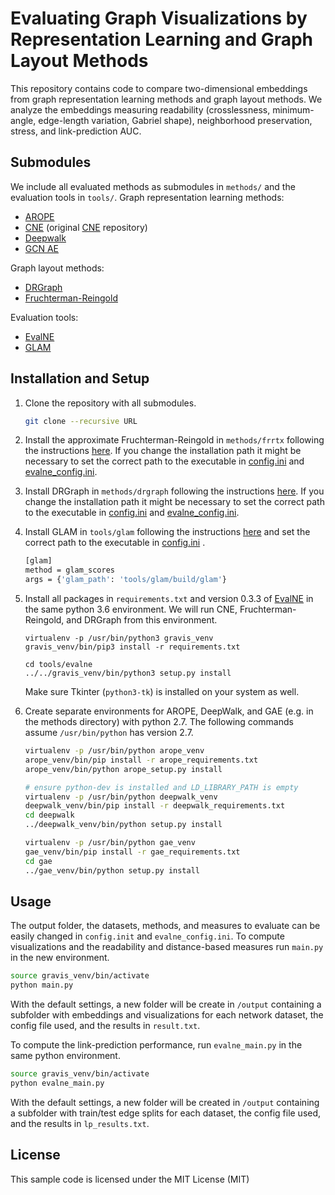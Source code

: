 # Evaluating Graph Visualizations by Representation Learning and Graph Layout Methods #

This repository contains code to compare two-dimensional embeddings from graph representation learning methods and graph layout methods. We analyze the embeddings measuring readability (crosslessness, minimum-angle, edge-length variation, Gabriel shape), neighborhood preservation, stress, and link-prediction AUC. 


## Submodules ##

We include all evaluated methods as submodules in `methods/` and the evaluation tools in `tools/`.
Graph representation learning methods:
- [AROPE][1]
- [CNE][2] (original [CNE](https://bitbucket.org/ghentdatascience/cne/) repository)
- [Deepwalk][3]
- [GCN AE][6]

Graph layout methods:
- [DRGraph][4]
- [Fruchterman-Reingold][5]

Evaluation tools:
- [EvalNE][7]
- [GLAM][8]


## Installation and Setup ##

1. Clone the repository with all submodules.
    ```bash
    git clone --recursive URL
    ```
2. Install the approximate Fruchterman-Reingold in `methods/frrtx` following the instructions [here][5]. If you change the installation path it might be necessary to set the correct path to the executable in [config.ini](config.ini) and [evalne_config.ini](evalne_config.ini).

3. Install DRGraph in `methods/drgraph` following the instructions [here][4]. If you change the installation path it might be necessary to set the correct path to the executable in [config.ini](config.ini) and [evalne_config.ini](evalne_config.ini).

4. Install GLAM in `tools/glam` following the instructions [here][8] and set the correct path to the executable in [config.ini](config.ini) .
    ```bash
    [glam]
    method = glam_scores
    args = {'glam_path': 'tools/glam/build/glam'}
    ```

5. Install all packages in `requirements.txt` and version 0.3.3 of [EvalNE][7] in the same python 3.6 environment. We will run CNE, Fruchterman-Reingold, and DRGraph from this environment. 
    ```
    virtualenv -p /usr/bin/python3 gravis_venv
	gravis_venv/bin/pip3 install -r requirements.txt

    cd tools/evalne
    ../../gravis_venv/bin/python3 setup.py install
    ```
    Make sure Tkinter (`python3-tk`) is installed on your system as well. 

6. Create separate environments for AROPE, DeepWalk, and GAE (e.g. in the methods directory) with python 2.7. The following commands assume `/usr/bin/python` has version 2.7.
    ```bash AROPE
    virtualenv -p /usr/bin/python arope_venv
    arope_venv/bin/pip install -r arope_requirements.txt
    arope_venv/bin/python arope_setup.py install
    ```
    ```bash DeepWalk
    # ensure python-dev is installed and LD_LIBRARY_PATH is empty
    virtualenv -p /usr/bin/python deepwalk_venv
    deepwalk_venv/bin/pip install -r deepwalk_requirements.txt
    cd deepwalk
    ../deepwalk_venv/bin/python setup.py install
    ```
    ```bash GAE
    virtualenv -p /usr/bin/python gae_venv
	gae_venv/bin/pip install -r gae_requirements.txt
    cd gae
    ../gae_venv/bin/python setup.py install
    ```

## Usage ##

The output folder, the datasets, methods, and measures to evaluate can be easily changed in `config.init` and `evalne_config.ini`. 
To compute visualizations and the readability and distance-based measures run `main.py` in the new environment. 
```bash
source gravis_venv/bin/activate
python main.py
```
With the default settings, a new folder will be create in `/output` containing a subfolder with embeddings and visualizations for each network dataset, the config file used, and the results in `result.txt`. 

To compute the link-prediction performance, run `evalne_main.py` in the same python environment. 
```bash
source gravis_venv/bin/activate
python evalne_main.py
```
With the default settings, a new folder will be created in `/output` containing a subfolder with train/test edge splits for each dataset, the config file used, and the results in `lp_results.txt`. 


## License ##

This sample code is licensed under the MIT License (MIT)


[1]:    https://github.com/ZW-ZHANG/AROPE
[2]:    https://github.com/heitere/cne-gravis.git
[3]:    https://github.com/phanein/deepwalk
[4]:    https://github.com/ZJUVAI/DRGraph
[5]:    https://github.com/owl-project/owl-graph-drawing
[6]:    https://github.com/tkipf/gae
[7]:    https://github.com/Dru-Mara/EvalNE
[8]:    https://github.com/VIDILabs/glam